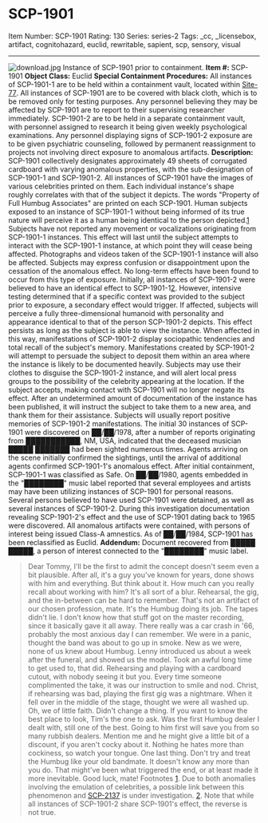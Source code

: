 # SCP-1901
Item Number: SCP-1901
Rating: 130
Series: series-2
Tags: _cc, _licensebox, artifact, cognitohazard, euclid, rewritable, sapient, scp, sensory, visual

---

![download.jpg](https://scp-wiki.wdfiles.com/local--files/scp-1901/download.jpg)
Instance of SCP-1901 prior to containment.
**Item #:** SCP-1901
**Object Class:** Euclid
**Special Containment Procedures:** All instances of SCP-1901-1 are to be held within a containment vault, located within [Site-77](/secure-facility-dossier-site-77). All instances of SCP-1901 are to be covered with black cloth, which is to be removed only for testing purposes. Any personnel believing they may be affected by SCP-1901 are to report to their supervising researcher immediately.
SCP-1901-2 are to be held in a separate containment vault, with personnel assigned to research it being given weekly psychological examinations. Any personnel displaying signs of SCP-1901-2 exposure are to be given psychiatric counseling, followed by permanent reassignment to projects not involving direct exposure to anomalous artifacts.
**Description:** SCP-1901 collectively designates approximately 49 sheets of corrugated cardboard with varying anomalous properties, with the sub-designation of SCP-1901-1 and SCP-1901-2. All instances of SCP-1901 have the images of various celebrities printed on them. Each individual instance's shape roughly correlates with that of the subject it depicts. The words "Property of Full Humbug Associates" are printed on each SCP-1901.
Human subjects exposed to an instance of SCP-1901-1 without being informed of its true nature will perceive it as a human being identical to the person depicted.[1](javascript:;) Subjects have not reported any movement or vocalizations originating from SCP-1901-1 instances. This effect will last until the subject attempts to interact with the SCP-1901-1 instance, at which point they will cease being affected. Photographs and videos taken of the SCP-1901-1 instance will also be affected. Subjects may express confusion or disappointment upon the cessation of the anomalous effect. No long-term effects have been found to occur from this type of exposure.
Initially, all instances of SCP-1901-2 were believed to have an identical effect to SCP-1901-1[2](javascript:;). However, intensive testing determined that if a specific context was provided to the subject prior to exposure, a secondary effect would trigger. If affected, subjects will perceive a fully three-dimensional humanoid with personality and appearance identical to that of the person SCP-1901-2 depicts. This effect persists as long as the subject is able to view the instance. When affected in this way, manifestations of SCP-1901-2 display sociopathic tendencies and total recall of the subject's memory.
Manifestations created by SCP-1901-2 will attempt to persuade the subject to deposit them within an area where the instance is likely to be documented heavily. Subjects may use their clothes to disguise the SCP-1901-2 instance, and will alert local press groups to the possibility of the celebrity appearing at the location. If the subject accepts, making contact with SCP-1901 will no longer negate its effect. After an undetermined amount of documentation of the instance has been published, it will instruct the subject to take them to a new area, and thank them for their assistance. Subjects will usually report positive memories of SCP-1901-2 manifestations.
The initial 30 instances of SCP-1901 were discovered on ██/██/1978, after a number of reports originating from ███████████, NM, USA, indicated that the deceased musician █████ ███████ had been sighted numerous times. Agents arriving on the scene initially confirmed the sightings, until the arrival of additional agents confirmed SCP-1901-1's anomalous effect. After initial containment, SCP-1901-1 was classified as Safe.
On ██/██/1980, agents embedded in the "████████" music label reported that several employees and artists may have been utilizing instances of SCP-1901 for personal reasons. Several persons believed to have used SCP-1901 were detained, as well as several instances of SCP-1901-2. During this investigation documentation revealing SCP-1901-2's effect and the use of SCP-1901 dating back to 1965 were discovered. All anomalous artifacts were contained, with persons of interest being issued Class-A amnestics. As of ██/██/1984, SCP-1901 has been reclassified as Euclid.
**Addendum:** Document recovered from █████ █████, a person of interest connected to the "████████" music label.
> Dear Tommy,
> I'll be the first to admit the concept doesn't seem even a bit plausible. After all, it's a guy you've known for years, done shows with him and everything. But think about it. How much can you really recall about working with him? It's all sort of a blur. Rehearsal, the gig, and the in-between can be hard to remember. That's not an artifact of our chosen profession, mate. It's the Humbug doing its job.
> The tapes didn't lie. I don't know how that stuff got on the master recording, since it basically gave it all away. There really was a car crash in '66, probably the most anxious day I can remember. We were in a panic, thought the band was about to go up in smoke. New as we were, none of us knew about Humbug. Lenny introduced us about a week after the funeral, and showed us the model.
> Took an awful long time to get used to, that did. Rehearsing and playing with a cardboard cutout, with nobody seeing it but you. Every time someone complimented the take, it was our instruction to smile and nod. Christ, if rehearsing was bad, playing the first gig was a nightmare. When it fell over in the middle of the stage, thought we were all washed up. Oh, we of little faith. Didn't change a thing.
> If you want to know the best place to look, Tim's the one to ask. Was the first Humbug dealer I dealt with, still one of the best. Going to him first will save you from so many rubbish dealers. Mention me and he might give a little bit of a discount, if you aren't cocky about it. Nothing he hates more than cockiness, so watch your tongue.
> One last thing. Don't try and treat the Humbug like your old bandmate. It doesn't know any more than you do. That might've been what triggered the end, or at least made it more inevitable.
> Good luck, mate!
Footnotes
[1](javascript:;). Due to both anomalies involving the emulation of celebrities, a possible link between this phenomenon and [SCP-2137](/scp-2137) is under investigation.
[2](javascript:;). Note that while all instances of SCP-1901-2 share SCP-1901's effect, the reverse is not true.